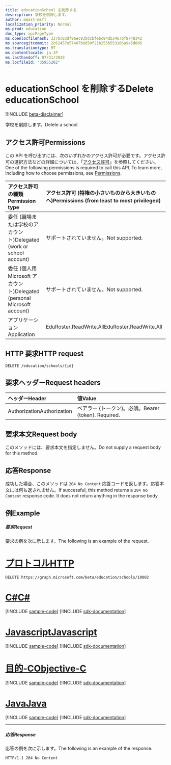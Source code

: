 ```yaml
---
title: educationSchool を削除する
description: 学校を削除します。
author: mmast-msft
localization_priority: Normal
ms.prod: education
doc_type: apiPageType
ms.openlocfilehash: 337bc03df9aec93bdcbfebc84db3467bf8748342
ms.sourcegitcommit: 2c62457e57467b8d50f21b255b553106a9a5d8d6
ms.translationtype: MT
ms.contentlocale: ja-JP
ms.lasthandoff: 07/31/2019
ms.locfileid: "35955202"
---
```

# <a name="delete-educationschool"></a><span data-ttu-id="903da-103">educationSchool を削除する</span><span class="sxs-lookup"><span data-stu-id="903da-103">Delete educationSchool</span></span>

[!INCLUDE [beta-disclaimer](../../includes/beta-disclaimer.md)]

<span data-ttu-id="903da-104">学校を削除します。</span><span class="sxs-lookup"><span data-stu-id="903da-104">Delete a school.</span></span>

## <a name="permissions"></a><span data-ttu-id="903da-105">アクセス許可</span><span class="sxs-lookup"><span data-stu-id="903da-105">Permissions</span></span>
<span data-ttu-id="903da-p101">この API を呼び出すには、次のいずれかのアクセス許可が必要です。アクセス許可の選択方法などの詳細については、「[アクセス許可](/graph/permissions-reference)」を参照してください。</span><span class="sxs-lookup"><span data-stu-id="903da-p101">One of the following permissions is required to call this API. To learn more, including how to choose permissions, see [Permissions](/graph/permissions-reference).</span></span>

|<span data-ttu-id="903da-108">アクセス許可の種類</span><span class="sxs-lookup"><span data-stu-id="903da-108">Permission type</span></span>      | <span data-ttu-id="903da-109">アクセス許可 (特権の小さいものから大きいものへ)</span><span class="sxs-lookup"><span data-stu-id="903da-109">Permissions (from least to most privileged)</span></span>              |
|:--------------------|:---------------------------------------------------------|
|<span data-ttu-id="903da-110">委任 (職場または学校のアカウント)</span><span class="sxs-lookup"><span data-stu-id="903da-110">Delegated (work or school account)</span></span> |  <span data-ttu-id="903da-111">サポートされていません。</span><span class="sxs-lookup"><span data-stu-id="903da-111">Not supported.</span></span>  |
|<span data-ttu-id="903da-112">委任 (個人用 Microsoft アカウント)</span><span class="sxs-lookup"><span data-stu-id="903da-112">Delegated (personal Microsoft account)</span></span> |  <span data-ttu-id="903da-113">サポートされていません。</span><span class="sxs-lookup"><span data-stu-id="903da-113">Not supported.</span></span>  |
|<span data-ttu-id="903da-114">アプリケーション</span><span class="sxs-lookup"><span data-stu-id="903da-114">Application</span></span> | <span data-ttu-id="903da-115">EduRoster.ReadWrite.All</span><span class="sxs-lookup"><span data-stu-id="903da-115">EduRoster.ReadWrite.All</span></span> | 

## <a name="http-request"></a><span data-ttu-id="903da-116">HTTP 要求</span><span class="sxs-lookup"><span data-stu-id="903da-116">HTTP request</span></span>
<!-- { "blockType": "ignored" } -->
```http
DELETE /education/schools/{id}
```
## <a name="request-headers"></a><span data-ttu-id="903da-117">要求ヘッダー</span><span class="sxs-lookup"><span data-stu-id="903da-117">Request headers</span></span>
| <span data-ttu-id="903da-118">ヘッダー</span><span class="sxs-lookup"><span data-stu-id="903da-118">Header</span></span>       | <span data-ttu-id="903da-119">値</span><span class="sxs-lookup"><span data-stu-id="903da-119">Value</span></span> |
|:---------------|:--------|
| <span data-ttu-id="903da-120">Authorization</span><span class="sxs-lookup"><span data-stu-id="903da-120">Authorization</span></span>  | <span data-ttu-id="903da-p102">ベアラー {トークン}。必須。</span><span class="sxs-lookup"><span data-stu-id="903da-p102">Bearer {token}. Required.</span></span>  |

## <a name="request-body"></a><span data-ttu-id="903da-123">要求本文</span><span class="sxs-lookup"><span data-stu-id="903da-123">Request body</span></span>
<span data-ttu-id="903da-124">このメソッドには、要求本文を指定しません。</span><span class="sxs-lookup"><span data-stu-id="903da-124">Do not supply a request body for this method.</span></span>


## <a name="response"></a><span data-ttu-id="903da-125">応答</span><span class="sxs-lookup"><span data-stu-id="903da-125">Response</span></span>
<span data-ttu-id="903da-p103">成功した場合、このメソッドは `204 No Content` 応答コードを返します。応答本文には何も返されません。</span><span class="sxs-lookup"><span data-stu-id="903da-p103">If successful, this method returns a `204 No Content` response code. It does not return anything in the response body.</span></span>

## <a name="example"></a><span data-ttu-id="903da-128">例</span><span class="sxs-lookup"><span data-stu-id="903da-128">Example</span></span>
##### <a name="request"></a><span data-ttu-id="903da-129">要求</span><span class="sxs-lookup"><span data-stu-id="903da-129">Request</span></span>
<span data-ttu-id="903da-130">要求の例を次に示します。</span><span class="sxs-lookup"><span data-stu-id="903da-130">The following is an example of the request.</span></span>

# <a name="httptabhttp"></a>[<span data-ttu-id="903da-131">プロトコル</span><span class="sxs-lookup"><span data-stu-id="903da-131">HTTP</span></span>](#tab/http)
<!-- {
  "blockType": "request",
  "name": "delete_educationschool"
}-->
```http
DELETE https://graph.microsoft.com/beta/education/schools/10002
```
# <a name="ctabcsharp"></a>[<span data-ttu-id="903da-132">C#</span><span class="sxs-lookup"><span data-stu-id="903da-132">C#</span></span>](#tab/csharp)
[!INCLUDE [sample-code](../includes/snippets/csharp/delete-educationschool-csharp-snippets.md)]
[!INCLUDE [sdk-documentation](../includes/snippets/snippets-sdk-documentation-link.md)]

# <a name="javascripttabjavascript"></a>[<span data-ttu-id="903da-133">Javascript</span><span class="sxs-lookup"><span data-stu-id="903da-133">Javascript</span></span>](#tab/javascript)
[!INCLUDE [sample-code](../includes/snippets/javascript/delete-educationschool-javascript-snippets.md)]
[!INCLUDE [sdk-documentation](../includes/snippets/snippets-sdk-documentation-link.md)]

# <a name="objective-ctabobjc"></a>[<span data-ttu-id="903da-134">目的-C</span><span class="sxs-lookup"><span data-stu-id="903da-134">Objective-C</span></span>](#tab/objc)
[!INCLUDE [sample-code](../includes/snippets/objc/delete-educationschool-objc-snippets.md)]
[!INCLUDE [sdk-documentation](../includes/snippets/snippets-sdk-documentation-link.md)]

# <a name="javatabjava"></a>[<span data-ttu-id="903da-135">Java</span><span class="sxs-lookup"><span data-stu-id="903da-135">Java</span></span>](#tab/java)
[!INCLUDE [sample-code](../includes/snippets/java/delete-educationschool-java-snippets.md)]
[!INCLUDE [sdk-documentation](../includes/snippets/snippets-sdk-documentation-link.md)]

---

##### <a name="response"></a><span data-ttu-id="903da-136">応答</span><span class="sxs-lookup"><span data-stu-id="903da-136">Response</span></span>
<span data-ttu-id="903da-137">応答の例を次に示します。</span><span class="sxs-lookup"><span data-stu-id="903da-137">The following is an example of the response.</span></span> 

<!-- {
  "blockType": "response",
  "truncated": true
} -->
```http
HTTP/1.1 204 No Content
```

<!-- uuid: 8fcb5dbc-d5aa-4681-8e31-b001d5168d79
2015-10-25 14:57:30 UTC -->
<!--
{
  "type": "#page.annotation",
  "description": "Delete educationSchool",
  "keywords": "",
  "section": "documentation",
  "tocPath": "",
  "suppressions": [
  ]
}
-->
